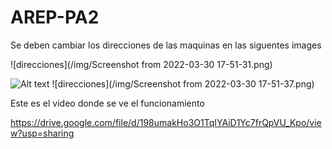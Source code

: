 # AREP-PA2


Se deben cambiar los direcciones de las maquinas en las siguentes images

![direcciones](/img/Screenshot from 2022-03-30 17-51-31.png)


![Alt text](/imgimg.png)
![direcciones](/img/Screenshot from 2022-03-30 17-51-37.png)


Este es el video donde se ve el funcionamiento

https://drive.google.com/file/d/198umakHo3O1TqIYAiD1Yc7frQpVU_Kpo/view?usp=sharing
